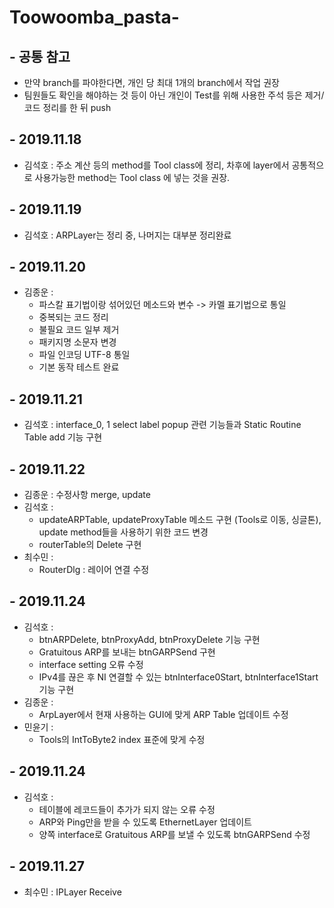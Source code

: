# Toowoomba_pasta-
## - 공통 참고
  - 만약 branch를 파야한다면, 개인 당 최대 1개의 branch에서 작업 권장
  - 팀원들도 확인을 해야하는 것 등이 아닌 개인이 Test를 위해 사용한 주석 등은 제거/코드 정리를 한 뒤 push

## - 2019.11.18
  - 김석호 : 주소 계산 등의 method를 Tool class에 정리, 차후에 layer에서 공통적으로 사용가능한 method는 Tool class 에 넣는 것을 권장.

## - 2019.11.19
  - 김석호 : ARPLayer는 정리 중, 나머지는 대부분 정리완료
## - 2019.11.20
  - 김종운 :
      * 파스칼 표기법이랑 섞어있던 메소드와 변수 -> 카멜 표기법으로 통일  
      * 중복되는 코드 정리  
      * 불필요 코드 일부 제거  
      * 패키지명 소문자 변경  
      * 파일 인코딩 UTF-8 통일  
      * 기본 동작 테스트 완료
## - 2019.11.21
  - 김석호 : interface_0, 1 select label popup 관련 기능들과 Static Routine Table add 기능 구현
## - 2019.11.22
  - 김종운 : 수정사항 merge, update
  - 김석호 : 
      * updateARPTable, updateProxyTable 메소드 구현 (Tools로 이동, 싱글톤), update method들을 사용하기 위한 코드 변경  
      * routerTable의 Delete 구현
  - 최수민 :
      * RouterDlg : 레이어 연결 수정
## - 2019.11.24
  - 김석호 : 
      * btnARPDelete, btnProxyAdd, btnProxyDelete 기능 구현  
      * Gratuitous ARP를 보내는 btnGARPSend 구현  
      * interface setting 오류 수정
      * IPv4를 끊은 후 NI 연결할 수 있는 btnInterface0Start, btnInterface1Start 기능 구현
  - 김종운 :
      * ArpLayer에서 현재 사용하는 GUI에 맞게 ARP Table 업데이트 수정
  - 민윤기 :
      * Tools의 IntToByte2 index 표준에 맞게 수정
## - 2019.11.24
  - 김석호 : 
      * 테이블에 레코드들이 추가가 되지 않는 오류 수정  
      * ARP와 Ping만을 받을 수 있도록 EthernetLayer 업데이트  
      * 양쪽 interface로 Gratuitous ARP를 보낼 수 있도록 btnGARPSend 수정
## - 2019.11.27
  - 최수민 : IPLayer Receive 
